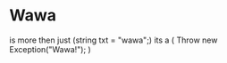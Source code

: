 # <strong>Wawa</strong>
is more then just (string txt = "wawa";) its a 
( Throw new Exception("Wawa!"); )

